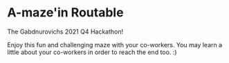 # A-maze'in Routable

The Gabdnurovichs 2021 Q4 Hackathon!

Enjoy this fun and challenging maze with your co-workers.
You may learn a little about your co-workers in order to reach
the end too. :)
